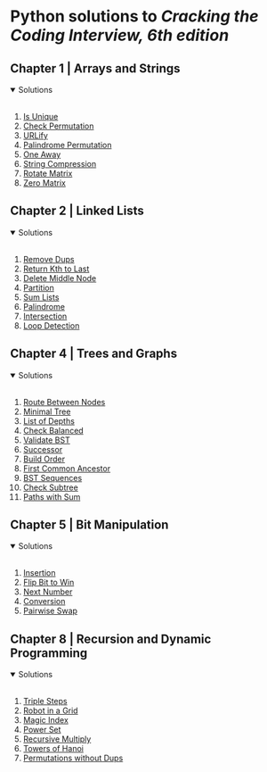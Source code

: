 # Python solutions to *Cracking the Coding Interview, 6th edition*
## Chapter 1 | Arrays and Strings
<details open>
<summary>Solutions</summary>
<br>
<ol>
    <li><a href="chapter1/is_unique.py">Is Unique</a></li>
    <li><a href="chapter1/is_permutation.py">Check Permutation</a></li>
    <li><a href="chapter1/urlify.py">URLify</a></li>
    <li><a href="chapter1/is_palindrome_permutation.py">Palindrome Permutation</a></li>
    <li><a href="chapter1/is_oneaway.py">One Away</a></li>
    <li><a href="chapter1/str_compression.py">String Compression</a></li>
    <li><a href="chapter1/rotate_matrix.py">Rotate Matrix</a></li>
    <li><a href="chapter1/zero_matrix.py">Zero Matrix</a></li>
</ol>
</details>

## Chapter 2 | Linked Lists
<details open>
<summary>Solutions</summary>
<br>
<ol>
    <li><a href="chapter2/remove_dups.py">Remove Dups</a></li>
    <li><a href="chapter2/kth_to_last.py">Return Kth to Last</a></li>
    <li><a href="chapter2/delete_mid_node.py">Delete Middle Node</a></li>
    <li><a href="chapter2/partition.py">Partition</a></li>
    <li><a href="chapter2/sum_lists.py">Sum Lists</a></li>
    <li><a href="chapter2/is_palindrome.py">Palindrome</a></li>
    <li><a href="chapter2/intersection.py">Intersection</a></li>
    <li><a href="chapter2/loop_detection.py">Loop Detection</a></li>
</ol>
</details>

## Chapter 4 | Trees and Graphs
<details open>
<summary>Solutions</summary>
<br>
<ol>
    <li><a href="chapter4/route_btw_nodes.py">Route Between Nodes</a></li>
    <li><a href="chapter4/minimal_tree.py">Minimal Tree</a></li>
    <li><a href="chapter4/list_of_depths.py">List of Depths</a></li>    
    <li><a href="chapter4/check_balanced.py">Check Balanced</a></li>
    <li><a href="chapter4/validate_bst.py">Validate BST</a></li>
    <li><a href="chapter4/successor.py">Successor</a></li>   
    <li><a href="chapter4/build_order.py">Build Order</a></li>
    <li><a href="chapter4/first_common_ancestor.py">First Common Ancestor</a></li>    
    <li><a href="chapter4/bst_sequences.py">BST Sequences</a></li>
    <li><a href="chapter4/check_subtree.py">Check Subtree</a></li>
    <li><a href="chapter4/paths_with_sum.py">Paths with Sum</a></li>
</ol>
</details>

## Chapter 5 | Bit Manipulation
<details open>
<summary>Solutions</summary>
<br>
<ol>
    <li><a href="chapter5/insertion.py">Insertion</a></li>
    <li><a href="chapter5/flip_bit_to_win.py">Flip Bit to Win</a></li>
    <li><a href="chapter5/next_number.py">Next Number</a></li>    
    <li><a href="chapter5/conversion.py">Conversion</a></li>
    <li><a href="chapter5/pairwise_swap.py">Pairwise Swap</a></li>
</ol>
</details>

## Chapter 8 | Recursion and Dynamic Programming
<details open>
<summary>Solutions</summary>
<br>
<ol>
    <li><a href="chapter8/triple_step.py">Triple Steps</a></li>
    <li><a href="chapter8/robot_in_grid.py">Robot in a Grid</a></li>    
    <li><a href="chapter8/magic_index.py">Magic Index</a></li>
    <li><a href="chapter8/power_set.py">Power Set</a></li>    
    <li><a href="chapter8/recursive_multiply.py">Recursive Multiply</a></li>
    <li><a href="chapter8/towers_of_hanoi.py">Towers of Hanoi</a></li>
    <li><a href="chapter8/permutation_without_dups.py">Permutations without Dups</a></li>
</ol>
</details>
